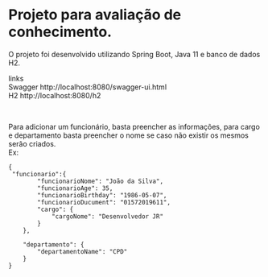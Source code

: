 # Projeto para avaliação de conhecimento.
O projeto foi desenvolvido utilizando Spring Boot, Java 11 e banco de dados H2.

links <br>
Swagger http://localhost:8080/swagger-ui.html <br>
H2 http://localhost:8080/h2

<br>

Para adicionar um funcionário, basta preencher as informações, para cargo e departamento basta preencher o nome se caso não existir os mesmos serão criados.<br>
Ex:<br>
```
{ 
 "funcionario":{
        "funcionarioNome": "João da Silva",
        "funcionarioAge": 35,
        "funcionarioBirthday": "1986-05-07",
        "funcionarioDucument": "01572019611",
        "cargo": {
            "cargoNome": "Desenvolvedor JR"
        }
    },
    
    "departamento": {
        "departamentoName": "CPD"
    }
}
```
